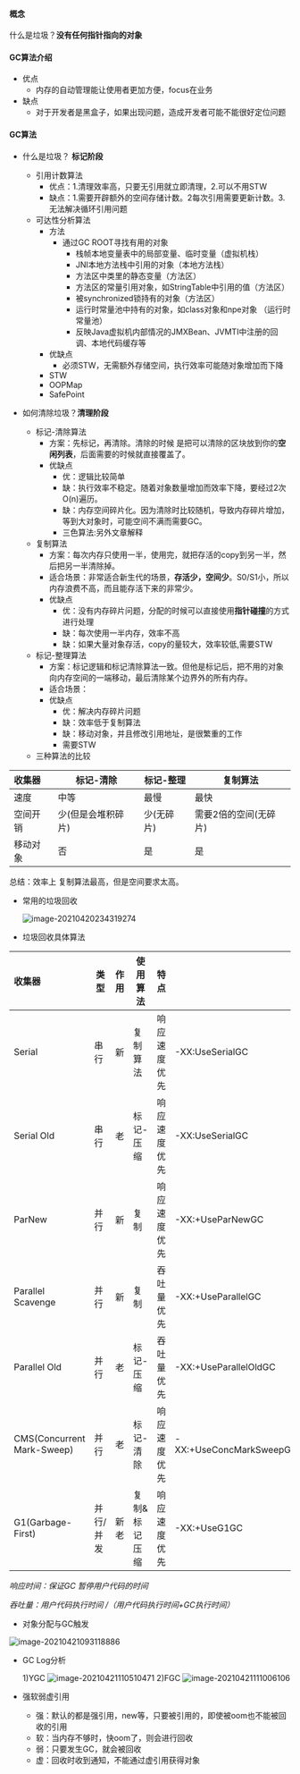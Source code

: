 #### 概念

什么是垃圾？**没有任何指针指向的对象**



#### GC算法介绍

* 优点
    * 内存的自动管理能让使用者更加方便，focus在业务
* 缺点
    * 对于开发者是黑盒子，如果出现问题，造成开发者可能不能很好定位问题



#### GC算法

* 什么是垃圾？ **标记阶段**

    * 引用计数算法
        * 优点：1.清理效率高，只要无引用就立即清理，2.可以不用STW
        * 缺点：1.需要开辟额外的空间存储计数。2每次引用需要更新计数。3.无法解决循环引用问题
    * 可达性分析算法
        * 方法
            * 通过GC ROOT寻找有用的对象
                * 栈帧本地变量表中的局部变量、临时变量（虚拟机栈）
                * JNI本地方法栈中引用的对象（本地方法栈）
                * 方法区中类里的静态变量（方法区）
                * 方法区的常量引用对象，如StringTable中引用的值（方法区）
                * 被synchronized锁持有的对象（方法区）
                * 运行时常量池中持有的对象，如class对象和npe对象 （运行时常量池）
                * 反映Java虚拟机内部情况的JMXBean、JVMTI中注册的回调、本地代码缓存等
        * 优缺点
            * 必须STW，无需额外存储空间，执行效率可能随对象增加而下降
        * STW
        * OOPMap
        * SafePoint

* 如何清除垃圾？**清理阶段**

    * 标记-清除算法
        * 方案：先标记，再清除。清除的时候 是把可以清除的区块放到你的**空闲列表**，后面需要的时候就直接覆盖了。
        * 优缺点
            * 优：逻辑比较简单
            * 缺：执行效率不稳定。随着对象数量增加而效率下降，要经过2次O(n)遍历。
            * 缺：内存空间碎片化。因为清除时比较随机，导致内存碎片增加，等到大对象时，可能空间不满而需要GC。
            * 三色算法:另外文章解释
    * 复制算法
        * 方案：每次内存只使用一半，使用完，就把存活的copy到另一半，然后把另一半清除掉。
        * 适合场景：非常适合新生代的场景，**存活少，空间少**。S0/S1小，所以内存浪费不高，而且能存活下来的非常少。
        * 优缺点
            * 优：没有内存碎片问题，分配的时候可以直接使用**指针碰撞**的方式进行处理
            * 缺：每次使用一半内存，效率不高
            * 缺：如果大量对象存活，copy的量较大，效率较低,需要STW
    * 标记-整理算法
        * 方案：标记逻辑和标记清除算法一致。但他是标记后，把不用的对象向内存空间的一端移动，最后清除某个边界外的所有内存。
        * 适合场景：
        * 优缺点
            * 优：解决内存碎片问题
            * 缺：效率低于复制算法
            * 缺：移动对象，并且修改引用地址，是很繁重的工作
            * 需要STW
    * 三种算法的比较

| 收集器   | 标记-清除          | 标记-整理  | 复制算法              |
| :------- | ------------------ | ---------- | --------------------- |
| 速度     | 中等               | 最慢       | 最快                  |
| 空间开销 | 少(但是会堆积碎片) | 少(无碎片) | 需要2倍的空间(无碎片) |
| 移动对象 | 否                 | 是         | 是                    |

总结：效率上 复制算法最高，但是空间要求太高。



* 常用的垃圾回收

  ![image-20210420234319274](https://outter.oss-cn-shanghai.aliyuncs.com/gcCategory.png)

* 垃圾回收具体算法

| 收集器                     | 类型      | 作用 | 使用算法      | 特点         |                         |
| :------------------------- | --------- | ---- | ------------- | ------------ | ----------------------- |
| Serial                     | 串行      | 新   | 复制算法      | 响应速度优先 | -XX:UseSerialGC         |
| Serial Old                 | 串行      | 老   | 标记-压缩     | 响应速度优先 | -XX:UseSerialGC         |
| ParNew                     | 并行      | 新   | 复制          | 响应速度优先 | -XX:+UseParNewGC        |
| Parallel Scavenge          | 并行      | 新   | 复制          | 吞吐量优先   | -XX:+UseParallelGC      |
| Parallel Old               | 并行      | 老   | 标记-压缩     | 吞吐量优先   | -XX:+UseParallelOldGC   |
| CMS(Concurrent Mark-Sweep) | 并行      | 老   | 标记-清除     | 响应速度优先 | -XX:+UseConcMarkSweepGC |
| G1(Garbage-First)          | 并行/并发 | 新老 | 复制&标记压缩 | 响应速度优先 | -XX:+UseG1GC            |

*响应时间：保证GC 暂停用户代码的时间*

*吞吐量：用户代码执行时间  /（用户代码执行时间+GC执行时间）*



- 对象分配与GC触发

![image-20210421093118886](https://outter.oss-cn-shanghai.aliyuncs.com/gcFlow.png)






- GC Log分析

    1)YGC
![image-20210421110510471](https://outter.oss-cn-shanghai.aliyuncs.com/ygc_log1.png)
    2)FGC
![image-20210421111006106](https://outter.oss-cn-shanghai.aliyuncs.com/fgc_log.png)



- 强软弱虚引用
  - 强：默认的都是强引用，new等，只要被引用的，即使被oom也不能被回收的引用
  - 软：当内存不够时，快oom了，则会进行回收
  - 弱：只要发生GC，就会被回收
  - 虚：回收时收到通知，不能通过虚引用获得对象
